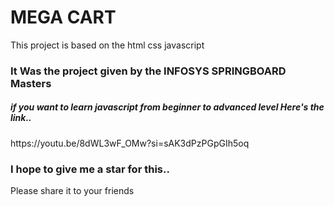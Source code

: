 <h1>MEGA CART</h1>
<p>This project is based on the html css javascript</p>
<h3>It Was the project given by the <b>INFOSYS SPRINGBOARD</b> Masters</h3>
<h5>if you want to learn javascript from beginner to advanced level Here's the link..</h5>
<a>https://youtu.be/8dWL3wF_OMw?si=sAK3dPzPGpGIh5oq</a>
<h3>I hope to give me a star for this..</h3>
<p>Please share it to your friends</p>
